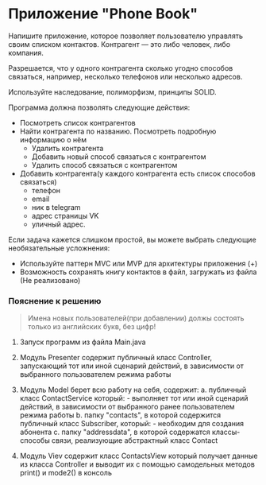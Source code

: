 # Приложение "Phone Book"
 
Напишите приложение, которое позволяет пользователю управлять своим списком контактов.
Контрагент — это либо человек, либо компания.

Разрешается, что у одного контрагента сколько угодно способов связаться, например, несколько телефонов или несколько адресов.

Используйте наследование, полиморфизм, принципы SOLID.

Программа должна позволять следующие действия:
* Посмотреть список контрагентов
* Найти контрагента по названию. Посмотреть подробную информацию о нём
    - Удалить контрагента
    - Добавить новый способ связаться с контрагентом
    - Удалить способ связаться с контрагентом
* Добавить контрагента(у каждого контрагента есть список способов связаться)
    - телефон
    - email 
    - ник в telegram
    - адрес страницы VK
    - уличный адрес.

Если задача кажется слишком простой, вы можете выбрать следующие необязательные усложнения:
* Используйте паттерн MVC или MVP для архитектуры приложения (+)
* Возможность сохранять книгу контактов в файл, загружать из файла (Не реализовано)


### Пояснение к решению

>Имена новых пользователей(при добавлении) должы состоять только из английских букв, без цифр!

1. Запуск программ из файла Main.java

2. Модуль Presenter содержит публичный класс Controller,
    запускающий тот или иной сценарий действий, в зависимости от выбранного
    пользователем режима работы

3. Модуль Model берет всю работу на себя, содержит:
    а. публичный класс ContactService который:
        - выполняет тот или иной сценарий действий, в зависимости от выбранного ранее 
        пользователем режима работы
    b. папку "contacts", в которой содержится публичный класс Subscriber, который:
        - необходим для создания абонента 
    с. папку "addressdata", в которой содержатся классы-способы связи, реализующие абстрактный класс Contact
        
4. Модуль Viev содержит класс ContactsView который получает данные из 
   класса Controller и выводит их с помощью самодельных методов print() и mode2() 
   в консоль 